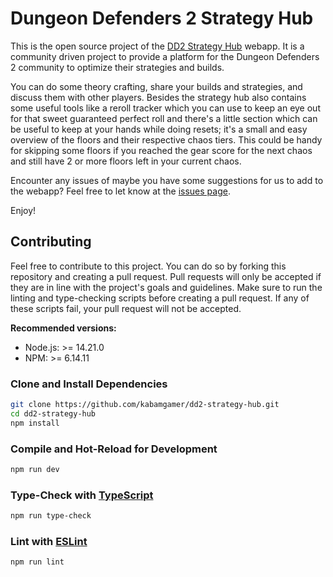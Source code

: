 # Dungeon Defenders 2 Strategy Hub

This is the open source project of the [DD2 Strategy Hub](https://dd2strategyhub.com/) webapp. It is a community driven project to 
provide a platform for the Dungeon Defenders 2 community to optimize their strategies and builds.

You can do some theory crafting, share your builds and strategies, and discuss them with other players.
Besides the strategy hub also contains some useful tools like a reroll tracker which you can use to keep
an eye out for that sweet guaranteed perfect roll and there's a little section which can be useful to
keep at your hands while doing resets; it's a small and easy overview of the floors and their respective
chaos tiers. This could be handy for skipping some floors if you reached the gear score for the next 
chaos and still have 2 or more floors left in your current chaos.

Encounter any issues of maybe you have some suggestions for us to add to the webapp? 
Feel free to let know at the [issues page](https://github.com/kabamgamer/dd2-strategy-hub/issues).

Enjoy!

## Contributing

Feel free to contribute to this project. You can do so by forking this repository and creating a pull request.
Pull requests will only be accepted if they are in line with the project's goals and guidelines.
Make sure to run the linting and type-checking scripts before creating a pull request. If any of these 
scripts fail, your pull request will not be accepted.

**Recommended versions:**
- Node.js: >= 14.21.0
- NPM: >= 6.14.11

### Clone and Install Dependencies

```sh
git clone https://github.com/kabamgamer/dd2-strategy-hub.git
cd dd2-strategy-hub
npm install
```

### Compile and Hot-Reload for Development

```sh
npm run dev
```

### Type-Check with [TypeScript](https://www.typescriptlang.org/)

```sh
npm run type-check
```

### Lint with [ESLint](https://eslint.org/)

```sh
npm run lint
```
